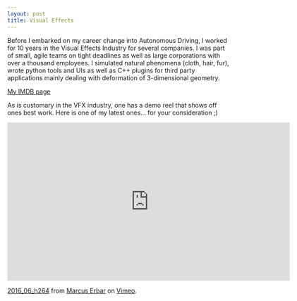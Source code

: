 ```yaml
---
layout: post
title: Visual Effects
---
```

Before I embarked on my career change into Autonomous Driving, I worked for 10 years in the Visual Effects Industry for several companies. I was part of small, agile teams on tight deadlines as well as large corporations with over a thousand employees. I simulated natural phenomena (cloth, hair, fur), wrote python tools and UIs as well as C++ plugins for third party applications mainly dealing with deformation of 3-dimensional geometry.

[My IMDB page](http://www.imdb.com/name/nm2842660/)  

As is customary in the VFX industry, one has a demo reel that shows off ones best work. Here is one of my latest ones... for your consideration ;)
<iframe src="https://player.vimeo.com/video/174060514?title=0&byline=0&portrait=0" width="640" height="360" frameborder="0" webkitallowfullscreen mozallowfullscreen allowfullscreen></iframe>
<p><a href="https://vimeo.com/174060514">2016_06_h264</a> from <a href="https://vimeo.com/user12567731">Marcus Erbar</a> on <a href="https://vimeo.com">Vimeo</a>.</p>
